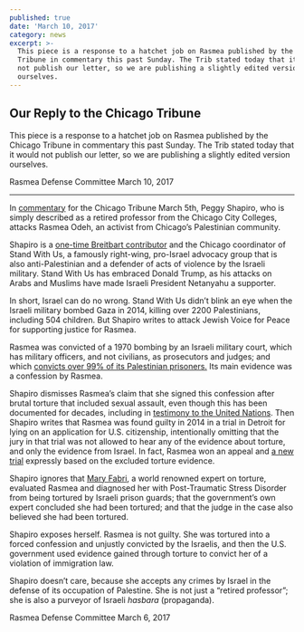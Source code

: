 ```yaml
---
published: true
date: 'March 10, 2017'
category: news
excerpt: >-
  This piece is a response to a hatchet job on Rasmea published by the Chicago
  Tribune in commentary this past Sunday. The Trib stated today that it would
  not publish our letter, so we are publishing a slightly edited version
  ourselves.
---
```

## Our Reply to the Chicago Tribune

This piece is a response to a hatchet job on Rasmea published by the Chicago Tribune in commentary this past Sunday. The Trib stated today that it would not publish our letter, so we are publishing a slightly edited version ourselves.

Rasmea Defense Committee
March 10, 2017
___

In [commentary](http://www.chicagotribune.com/news/opinion/commentary/ct-jewish-rasmieh-yousef-odeh-bombing-perspec-0306-jm-20170302-story.html) for the Chicago Tribune March 5th, Peggy Shapiro, who is simply described as a retired professor from the Chicago City Colleges, attacks Rasmea Odeh, an activist from Chicago’s Palestinian community.
 
Shapiro is a [one-time Breitbart contributor](http://www.breitbart.com/national-security/2013/07/18/tiaa-cref-divestment-from-israel-dismissed-again/) and the Chicago coordinator of Stand With Us, a famously right-wing, pro-Israel advocacy group that is also anti-Palestinian and a defender of acts of violence by the Israeli military. Stand With Us has embraced Donald Trump, as his attacks on Arabs and Muslims have made Israeli President Netanyahu a supporter.
 
In short, Israel can do no wrong. Stand With Us didn’t blink an eye when the Israeli military bombed Gaza in 2014, killing over 2200 Palestinians, including 504 children. But Shapiro writes to attack Jewish Voice for Peace for supporting justice for Rasmea.
 
Rasmea was convicted of a 1970 bombing by an Israeli military court, which has military officers, and not civilians, as prosecutors and judges; and which [convicts over 99% of its Palestinian prisoners.](http://www.haaretz.com/nearly-100-of-all-military-court-cases-in-west-bank-end-in-conviction-haaretz-learns-1.398369) Its main evidence was a confession by Rasmea.
 
Shapiro dismisses Rasmea’s claim that she signed this confession after brutal torture that included sexual assault, even though this has been documented for decades, including in [testimony to the United Nations](https://www.scribd.com/document/323356610/Rasmea-Odeh-Testimony-at-UN-Compiled-by-Joshua-Ruebner). Then Shapiro writes that Rasmea was found guilty in 2014 in a trial in Detroit for lying on an application for U.S. citizenship, intentionally omitting that the jury in that trial was not allowed to hear any of the evidence about torture, and only the evidence from Israel. In fact, Rasmea won an appeal and [a new trial](http://justice4rasmea.org/news/2016/12/06/rasmea-gets-new-trial/) expressly based on the excluded torture evidence. 
 
Shapiro ignores that [Mary Fabri](http://www.healtorture.org/expert/mary-fabri), a world renowned expert on torture, evaluated Rasmea and diagnosed her with Post-Traumatic Stress Disorder from being tortured by Israeli prison guards; that the government’s own expert concluded she had been tortured; and that the judge in the case also believed she had been tortured.
 
Shapiro exposes herself. Rasmea is not guilty. She was tortured into a forced confession and unjustly convicted by the Israelis, and then the U.S. government used evidence gained through torture to convict her of a violation of immigration law.
 
Shapiro doesn’t care, because she accepts any crimes by Israel in the defense of its occupation of Palestine. She is not just a “retired professor”; she is also a purveyor of Israeli _hasbara_ (propaganda).

Rasmea Defense Committee
March 6, 2017
